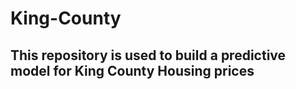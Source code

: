# King-County

## This repository is used to build a predictive model for King County Housing prices
